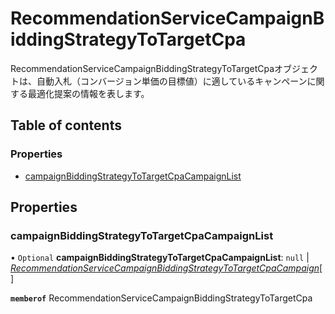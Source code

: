 # RecommendationServiceCampaignBiddingStrategyToTargetCpa


<div lang=\"ja\">RecommendationServiceCampaignBiddingStrategyToTargetCpaオブジェクトは、自動入札（コンバージョン単価の目標値）に適しているキャンペーンに関する最適化提案の情報を表します。</div> 

## Table of contents

### Properties

- [campaignBiddingStrategyToTargetCpaCampaignList](recommendationservicecampaignbiddingstrategytotargetcpa.md#campaignbiddingstrategytotargetcpacampaignlist)

## Properties

### campaignBiddingStrategyToTargetCpaCampaignList

• `Optional` **campaignBiddingStrategyToTargetCpaCampaignList**: ``null`` \| [*RecommendationServiceCampaignBiddingStrategyToTargetCpaCampaign*](recommendationservicecampaignbiddingstrategytotargetcpacampaign.md)[]

**`memberof`** RecommendationServiceCampaignBiddingStrategyToTargetCpa
